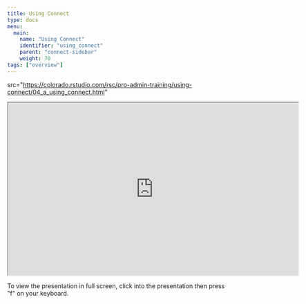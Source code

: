 ```yaml
---
title: Using Connect
type: docs
menu:
  main:
    name: "Using Connect"
    identifier: "using_connect"
    parent: "connect-sidebar"
    weight: 70
tags: ["overview"]
---
```


 src="https://colorado.rstudio.com/rsc/pro-admin-training/using-connect/04_a_using_connect.html"

<iframe src="https://colorado.rstudio.com/rsc/pro-admin-training/using-connect/04_a_using_connect.html" width="672" height="400px">
</iframe>


To view the presentation in full screen, click into the presentation then press "f" on your keyboard.

